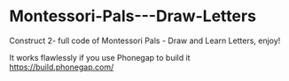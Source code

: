 # Montessori-Pals---Draw-Letters
Construct 2- full code of Montessori Pals - Draw and Learn Letters, enjoy!


It works flawlessly if you use Phonegap to build it
https://build.phonegap.com/

